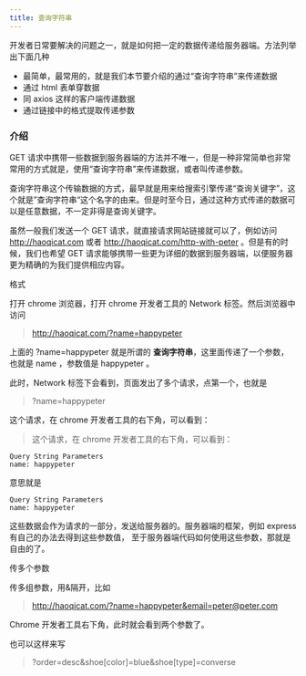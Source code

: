 ```yaml
---
title: 查询字符串
---
```


开发者日常要解决的问题之一，就是如何把一定的数据传递给服务器端。方法列举出下面几种
- 最简单，最常用的，就是我们本节要介绍的通过“查询字符串”来传递数据
- 通过 html 表单穿数据
- 同 axios 这样的客户端传递数据
- 通过链接中的格式提取传递参数

### 介绍

GET 请求中携带一些数据到服务器端的方法并不唯一，但是一种非常简单也非常常用的方式就是，使用“查询字符串”来传递数据，或者叫传递参数。

查询字符串这个传输数据的方式，最早就是用来给搜索引擎传递“查询关键字”，这个就是”查询字符串“这个名字的由来。但是时至今日，通过这种方式传递的数据可以是任意数据，不一定非得是查询关键字。

虽然一般我们发送一个 GET 请求，就直接请求网站链接就可以了，例如访问 http://haoqicat.com 或者 http://haoqicat.com/http-with-peter 。但是有的时候，我们也希望 GET 请求能够携带一些更为详细的数据到服务器端，以便服务器更为精确的为我们提供相应内容。

格式

打开 chrome 浏览器，打开 chrome 开发者工具的 Network 标签。然后浏览器中访问

>http://haoqicat.com/?name=happypeter

上面的 ?name=happypeter 就是所谓的 **查询字符串**，这里面传递了一个参数，也就是 name ，参数值是 happypeter 。

此时，Network 标签下会看到，页面发出了多个请求，点第一个，也就是

>?name=happypeter

这个请求，在 chrome 开发者工具的右下角，可以看到：

>这个请求，在 chrome 开发者工具的右下角，可以看到：

```
Query String Parameters
name: happypeter
```

意思就是

```
Query String Parameters
name: happypeter
```

这些数据会作为请求的一部分，发送给服务器的。服务器端的框架，例如 express 有自己的办法去得到这些参数值， 至于服务器端代码如何使用这些参数，那就是自由的了。

传多个参数

传多组参数，用&隔开，比如

>http://haoqicat.com/?name=happypeter&email=peter@peter.com

Chrome 开发者工具右下角，此时就会看到两个参数了。

也可以这样来写

> ?order=desc&shoe[color]=blue&shoe[type]=converse
